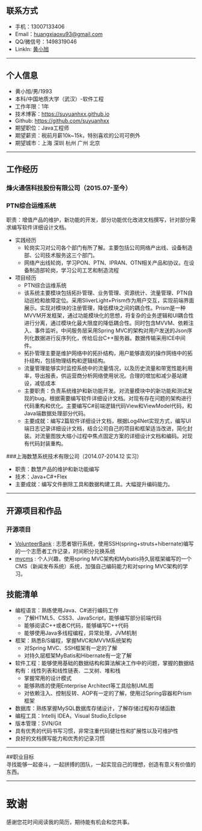## 联系方式
- 手机：13007133406
- Email：huangxiaoxu93@gmail.com
- QQ/微信号：1498319046
- LinkIn: [黄小旭](https://linkedin.com/in/小旭-黄-7b0b19b4)

---

## 个人信息

 - 黄小旭/男/1993 
 - 本科/中国地质大学（武汉）-软件工程 
 - 工作年限：1年
 - 技术博客：https://suyuanhxx.github.io
 - Github: https://github.com/suyuanhxx
 - 期望职位：Java工程师
 - 期望薪资：税前月薪10k~15k，特别喜欢的公司可例外
 - 期望城市：上海 深圳 杭州 广州 北京 

---

## 工作经历
### 烽火通信科技股份有限公司（2015.07-至今）

### PTN综合运维系统 

职责：增值产品的维护，新功能的开发，部分功能优化改进文档撰写，针对部分需求编写软件详细设计文档。

- 实践经历  
    - 轮岗实习对公司各个部门有所了解。主要包括公司网络产出线、设备制造部、公司技术服务这三个部门。
    - 网络产出线轮岗，学习PON、PTN、IPRAN、OTN相关产品和协议。在设备制造部轮岗，学习公司工艺和制造流程
- 项目经历
    - PTN综合运维系统
    - 该系统主要模块包括拓扑管理、业务管理、资源统计、流量管理、PTN自动巡检和故障定位。采用SliverLight+Prism作为用户交互，实现前端界面展示。实现对模块的注册管理，降低模块之间的耦合性。Prism是一种MVVM开发框架，通过功能模块化的思想，将复杂的业务逻辑和UI耦合性进行分离，通过模块化最大限度的降低耦合性。同时包含MVVM、依赖注入、事件监听。中间服务层采用Spring MVC的架构对用户发送的Json序列化数据进行反序列化，传给后台C++服务器。数据传输采用ICE中间件。
    - 拓扑管理主要是维护网络中的拓扑结构，用户能够直观的操作网络中的拓扑结构，包括物理结构和逻辑结构。
    - 流量管理能够实时监控系统中的流量情况，以及历史流量和带宽性能利用率，导出报表，供运营商分析网络使用状况。合理的增加和减少基站建设，减低成本
    - 主要职责：负责系统维护和新功能开发。对流量模块中的新功能和测试发现的bug。根据需要编写软件详细设计文档。对现有存在问题的架构进行代码重构和优化。主要编写C#前端逻辑代码View和ViewModel代码，和Java端数据处理部分代码。
    - 主要成就：编写2篇软件详细设计文档，根据Log4Net实现方式，编写UI端日志记录详细设计文档，结合公司自己的项目和框架适当改进，简化封装。对流量图放大缩小过程中焦点固定方案的详细设计文档和编码。对现有代码封装重构。

###上海数慧系统技术有限公司（2014.07-2014.12 实习） 
- 职责：数慧产品的维护和新功能编写
- 技术：Java+C#+Flex
- 主要成就：编写文件删除工具和数据构建工具。大幅提升编码能力。



---

## 开源项目和作品
### 开源项目
 - [VolunteerBank](https://github.com/suyuanhxx/VolunteerBank) : 志愿者银行系统，使用SSH(spring+struts+hibernate)编写的一个志愿者工作记录，时间积分兑换系统
 - [mycms](https://github.com/suyuanhxx/mycms) : 个人兴趣，使用spring MVC架构和Mybatis持久层框架编写的一个CMS（新闻发布系统）系统，加强自己编码能力和对spring MVC架构的学习。
 
## 技能清单
- 编程语言：熟练使用Java、C#进行编码工作
    - 了解HTML5、CSS3、JavaScript，能够编写部分前端代码
    - 能够阅读C++或者C代码，能够编写C++代码
    - 能够使用Java多线程编程，异常处理，JVM机制
- 框架：熟悉B/S编程，掌握MVC和MVVM系统架构
    - 对Spring MVC、SSH框架有一定的了解
    - 对持久层框架MyBatis和Hibernate有一定了解
- 软件工程：能够使用基础的数据结构和算法解决工作中的问题，掌握的数据结构有：线性列表和线性链表、二叉树、堆和栈  
    - 掌握常用的设计模式
    - 能够熟练的使用Enterprise Architect等工具绘制UML图
    - 对依赖注入、控制反转、AOP有一定的了解，使用过Spring容器和Prism框架
- 数据库：熟练掌握MySQL数据库存储设计，了解存储过程和存储函数
- 编程工具：Intellij IDEA，Visual Studio,Eclipse
- 版本管理：SVN/Git
- 具有优秀的代码书写习惯，非常注重代码健壮性和扩展性以及可维护性
- 良好的文档撰写能力和优秀的记录习惯

---

##职业目标  
寻找能够一起奋斗，一起拼搏的团队，一起实现自己的理想，创造有意义有价值的东西。

---


# 致谢
感谢您花时间阅读我的简历，期待能有机会和您共事。
